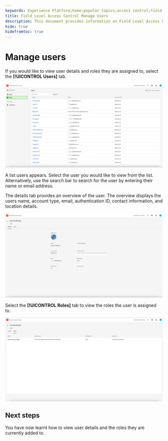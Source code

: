 ```yaml
---
keywords: Experience Platform;home;popular topics;access control;field level access control;FLAC
title: Field Level Access Control Manage Users
description: This document provides information on Field Level Access Control in Adobe Experience Platform
hide: true
hidefromtoc: true
---
```


# Manage users

If you would like to view user details and roles they are assigned to, select the **[!UICONTROL Users]** tab. 

![enable-services](../../images/flac-users-tab.png)

A list users appears. Select the user you would like to view from the list. Alternatively, use the search bar to search for the user by entering their name or email address.

The details tab provides an overview of the user. The overview displays the users name, account type, email, authentication ID, contact information, and location details.

![enable-services](../../images/flac-users-details.png)

Select the **[!UICONTROL Roles]** tab to view the roles the user is assigned to.

![enable-services](../../images/flac-users-roles.png)

## Next steps

You have now learnt how to view user details and the roles they are currently added to.

